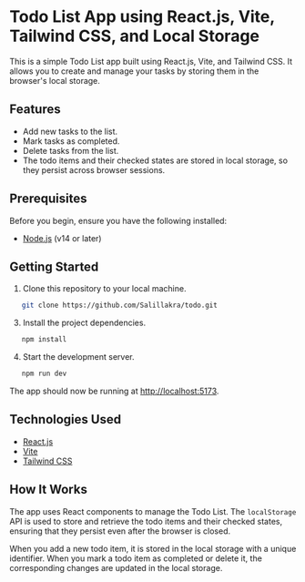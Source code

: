 
# Todo List App using React.js, Vite, Tailwind CSS, and Local Storage

This is a simple Todo List app built using React.js, Vite, and Tailwind CSS. It allows you to create and manage your tasks by storing them in the browser's local storage.

## Features

- Add new tasks to the list.
- Mark tasks as completed.
- Delete tasks from the list.
- The todo items and their checked states are stored in local storage, so they persist across browser sessions.

## Prerequisites

Before you begin, ensure you have the following installed:

- [Node.js](https://nodejs.org/) (v14 or later)

## Getting Started

1. Clone this repository to your local machine.

```bash
   git clone https://github.com/Salillakra/todo.git
```

3. Install the project dependencies.
```bash
   npm install
```

4. Start the development server.

```bash
   npm run dev
```

   The app should now be running at [http://localhost:5173](http://localhost:5173).

## Technologies Used

- [React.js](https://reactjs.org/)
- [Vite](https://vitejs.dev/)
- [Tailwind CSS](https://tailwindcss.com/)

## How It Works

The app uses React components to manage the Todo List. The `localStorage` API is used to store and retrieve the todo items and their checked states, ensuring that they persist even after the browser is closed.

When you add a new todo item, it is stored in the local storage with a unique identifier. When you mark a todo item as completed or delete it, the corresponding changes are updated in the local storage.
